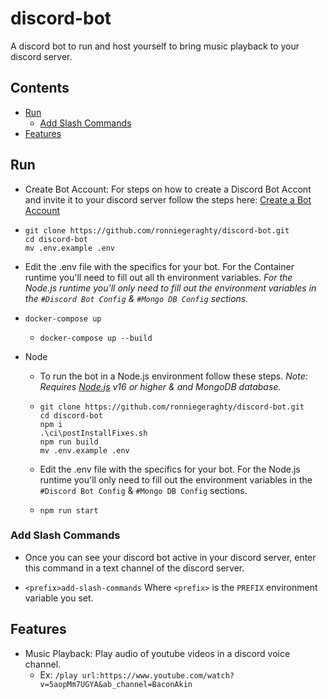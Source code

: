 # discord-bot<!-- omit in toc -->

A discord bot to run and host yourself to bring music playback to your discord server.

## Contents<!-- omit in toc -->

- [Run](#run)
  - [Add Slash Commands](#add-slash-commands)
- [Features](#features)

## Run

- Create Bot Account: For steps on how to create a Discord Bot Accont and invite it to your discord server follow the steps here: [Create a Bot Account](https://discordpy.readthedocs.io/en/stable/discord.html)

- ```shell
  git clone https://github.com/ronniegeraghty/discord-bot.git
  cd discord-bot
  mv .env.example .env
  ```

- Edit the .env file with the specifics for your bot. For the Container runtime you'll need to fill out all th environment variables. _For the Node.js runtime you'll only need to fill out the environment variables in the `#Discord Bot Config` & `#Mongo DB Config` sections._

- ```shell
  docker-compose up
  ```

  - ```shell
    docker-compose up --build
    ```

- Node

  - To run the bot in a Node.js environment follow these steps. _Note: Requires [Node.js](https://nodejs.org/en/download/) v16 or higher & and MongoDB database._

  - ```shell
    git clone https://github.com/ronniegeraghty/discord-bot.git
    cd discord-bot
    npm i
    .\ci\postInstallFixes.sh
    npm run build
    mv .env.example .env
    ```

  - Edit the .env file with the specifics for your bot. For the Node.js runtime you'll only need to fill out the environment variables in the `#Discord Bot Config` & `#Mongo DB Config` sections.

  - ```shell
    npm run start
    ```

### Add Slash Commands

- Once you can see your discord bot active in your discord server, enter this command in a text channel of the discord server.

- `<prefix>add-slash-commands` Where `<prefix>` is the `PREFIX` environment variable you set.

## Features

- Music Playback: Play audio of youtube videos in a discord voice channel.
  - Ex: `/play url:https://www.youtube.com/watch?v=5aopMm7UGYA&ab_channel=BaconAkin`
